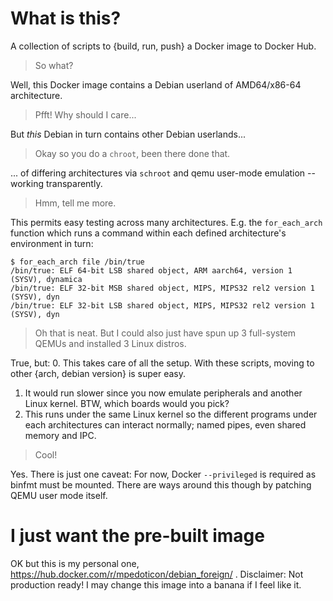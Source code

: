 # What is this?
A collection of scripts to {build, run, push} a Docker image to Docker Hub.

> So what?

Well, this Docker image contains a Debian userland of AMD64/x86-64 architecture.

> Pfft! Why should I care...

But _this_ Debian in turn contains other Debian userlands...

> Okay so you do a `chroot`, been there done that.

... of differing architectures via `schroot` and qemu user-mode emulation -- working transparently.

> Hmm, tell me more.

This permits easy testing across many architectures. E.g. the `for_each_arch` function which runs a command within each defined architecture's environment in turn:
```
$ for_each_arch file /bin/true
/bin/true: ELF 64-bit LSB shared object, ARM aarch64, version 1 (SYSV), dynamica
/bin/true: ELF 32-bit MSB shared object, MIPS, MIPS32 rel2 version 1 (SYSV), dyn
/bin/true: ELF 32-bit LSB shared object, MIPS, MIPS32 rel2 version 1 (SYSV), dyn
```

> Oh that is neat. But I could also just have spun up 3 full-system QEMUs and installed 3 Linux distros.

True, but:
   0. This takes care of all the setup. With these scripts, moving to other {arch, debian version} is super easy.
   1. It would run slower since you now emulate peripherals and another Linux kernel. BTW, which boards would you pick?
   2. This runs under the same Linux kernel so the different programs under each architectures can interact normally; named pipes, even shared memory and IPC. 

> Cool!

Yes.
There is just one caveat: For now, Docker `--privileged` is required as binfmt must be mounted. There are ways around this though by patching QEMU user mode itself.


# I just want the pre-built image
OK but this is my personal one, https://hub.docker.com/r/mpedoticon/debian_foreign/ .
Disclaimer: Not production ready! I may change this image into a banana if I feel like it.

